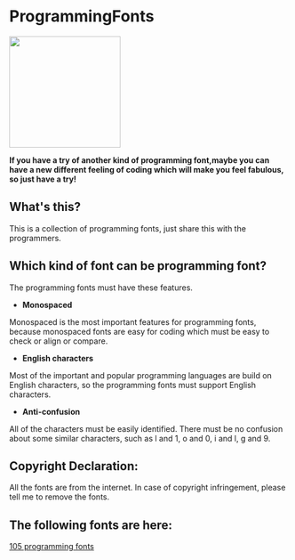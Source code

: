 # ProgrammingFonts

<img src="logo-programming-fonts.png" width="" height="200"/>

**If you have a try of another kind of programming font,maybe you can have a new different feeling of coding which will make you feel fabulous, so just have a try!**

## What's this?

This is a collection of programming fonts, just share this with the programmers.

## Which kind of font can be programming font?

The programming fonts must have these features.

* **Monospaced**

Monospaced is the most important features for programming fonts, because monospaced fonts are easy for coding which must be easy to check or align or compare.

* **English characters**

Most of the important and popular programming languages are build on English characters, so the programming fonts must support English characters.

* **Anti-confusion**

All of the characters must be easily identified. There must be no confusion about some similar characters, such as l and 1, o and 0, i and l, g and 9.

## Copyright Declaration:

All the fonts are from the internet. In case of copyright infringement, please tell me to remove the fonts.

## The following fonts are here:

[105 programming fonts](https://github.com/ProgrammingFonts/ProgrammingFonts/tree/master/fonts)
